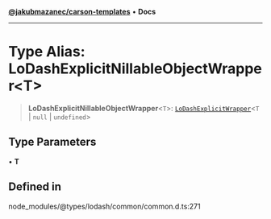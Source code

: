 [**@jakubmazanec/carson-templates**](../../../README.md) • **Docs**

---

# Type Alias: LoDashExplicitNillableObjectWrapper\<T\>

> **LoDashExplicitNillableObjectWrapper**\<`T`\>:
> [`LoDashExplicitWrapper`](../interfaces/LoDashExplicitWrapper.md)\<`T` \| `null` \| `undefined`\>

## Type Parameters

• **T**

## Defined in

node_modules/@types/lodash/common/common.d.ts:271
